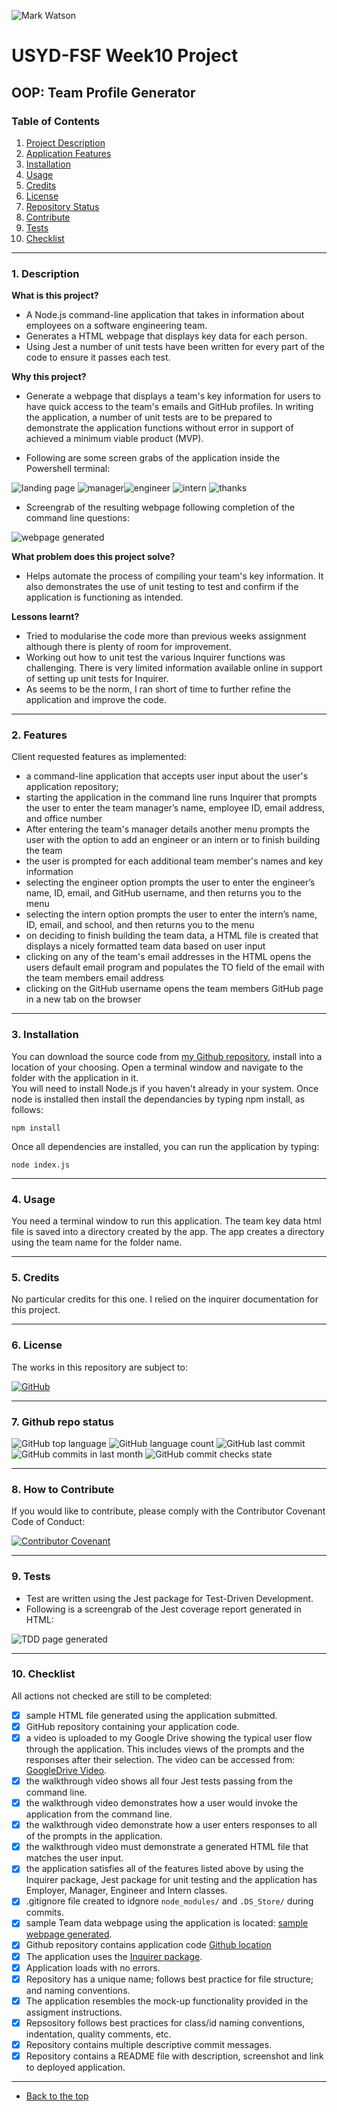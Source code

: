 ![Mark Watson](./dist/img/team.jpg)

# USYD-FSF Week10 Project

## OOP: Team Profile Generator

### Table of Contents

1.  [Project Description](#1-description)
2.  [Application Features](#2-features)
3.  [Installation](#3-installation)
4.  [Usage](#4-usage)
5.  [Credits](#5-credits)
6.  [License](#6-license)
7.  [Repository Status](#7-github-repo-status)
8.  [Contribute](#8-how-to-contribute)
9.  [Tests](#9-tests)
10. [Checklist](#10-checklist)

---

### 1. Description

**What is this project?**

- A Node.js command-line application that takes in information about employees on a software engineering team.
- Generates a HTML webpage that displays key data for each person.
- Using Jest a number of unit tests have been written for every part of the code to ensure it passes each test.

**Why this project?**

- Generate a webpage that displays a team's key information for users to have quick access to the team's emails and GitHub profiles. In writing the application, a number of unit tests are to be prepared to demonstrate the application functions without error in support of achieved a minimum viable product (MVP).

- Following are some screen grabs of the application inside the Powershell terminal:

![landing page](./dist/img/MyTeam_Screenshot1.jpg) ![manager](./dist/img/MyTeam_Screenshot2.jpg)![engineer](./dist/img/MyTeam_Screenshot3.jpg) ![intern](./dist/img/MyTeam_Screenshot4.jpg) ![thanks](./dist/img/MyTeam_Screenshot5.jpg)

- Screengrab of the resulting webpage following completion of the command line questions:

![webpage generated](./dist/img/sample_webpage_generated.jpg)

**What problem does this project solve?**

- Helps automate the process of compiling your team's key information. It also demonstrates the use of unit testing to test and confirm if the application is functioning as intended.

**Lessons learnt?**

- Tried to modularise the code more than previous weeks assignment although there is plenty of room for improvement.
- Working out how to unit test the various Inquirer functions was challenging. There is very limited information available online in support of setting up unit tests for Inquirer.
- As seems to be the norm, I ran short of time to further refine the application and improve the code.

---

### 2. Features

Client requested features as implemented:

- a command-line application that accepts user input about the user's application repository;
- starting the application in the command line runs Inquirer that prompts the user to enter the team manager’s name, employee ID, email address, and office number
- After entering the team's manager details another menu prompts the user with the option to add an engineer or an intern or to finish building the team
- the user is prompted for each additional team member's names and key information
- selecting the engineer option prompts the user to enter the engineer’s name, ID, email, and GitHub username, and then returns you to the menu
- selecting the intern option prompts the user to enter the intern’s name, ID, email, and school, and then returns you to the menu
- on deciding to finish building the team data, a HTML file is created that displays a nicely formatted team data based on user input
- clicking on any of the team's email addresses in the HTML opens the users default email program and populates the TO field of the email with the team members email address
- clicking on the GitHub username opens the team members GitHub page in a new tab on the browser

---

### 3. Installation

You can download the source code from [my Github repository](https://github.com/Mark33Mark/team-key-data-generator), install into a location of your choosing. Open a terminal window and navigate to the folder with the application in it.  
You will need to install Node.js if you haven't already in your system. Once node is installed then install the dependancies by typing npm install, as follows:

```
npm install
```

Once all dependencies are installed, you can run the application by typing:

```
node index.js
```

---

### 4. Usage

You need a terminal window to run this application. The team key data html file is saved into a directory created by the app. The app creates a directory using the team name for the folder name.

---

### 5. Credits

No particular credits for this one. I relied on the inquirer documentation for this project.

---

### 6. License

The works in this repository are subject to:

[![GitHub](https://img.shields.io/github/license/Mark33Mark/team-key-data-generator)](doc/LICENSE.md)

---

### 7. Github repo status

![GitHub top language](https://img.shields.io/github/languages/top/Mark33Mark/team-key-data-generator)
![GitHub language count](https://img.shields.io/github/languages/count/Mark33Mark/team-key-data-generator)
![GitHub last commit](https://img.shields.io/github/last-commit/Mark33Mark/team-key-data-generator)
![GitHub commits in last month](https://img.shields.io/github/commit-activity/m/Mark33Mark/team-key-data-generator)
![GitHub commit checks state](https://img.shields.io/github/checks-status/Mark33Mark/team-key-data-generator/33cc4265d0e2d20a25460d27bc8941027ce33e9d)

---

### 8. How to Contribute

If you would like to contribute, please comply with the Contributor Covenant Code of Conduct:

[![Contributor Covenant](https://img.shields.io/badge/Contributor%20Covenant-2.1-4baaaa.svg)](doc/code_of_conduct.md)

---

### 9. Tests

- Test are written using the Jest package for Test-Driven Development.
- Following is a screengrab of the Jest coverage report generated in HTML:

![TDD page generated](./dist/img/code_coverage_index_html_file.jpg)

---

### 10. Checklist

All actions not checked are still to be completed:

- [x] sample HTML file generated using the application submitted.
- [x] GitHub repository containing your application code.
- [x] a video is uploaded to my Google Drive showing the typical user flow through the application. This includes views of the prompts and the responses after their selection. The video can be accessed from: [GoogleDrive Video](https://drive.google.com/file/d/1V58CLj3bA4KKh5e1y7-xDZDsqUhObwEs/view?usp=sharing).
- [x] the walkthrough video shows all four Jest tests passing from the command line.
- [x] the walkthrough video demonstrates how a user would invoke the application from the command line.
- [x] the walkthrough video demonstrate how a user enters responses to all of the prompts in the application.
- [x] the walkthrough video must demonstrate a generated HTML file that matches the user input.
- [x] the application satisfies all of the features listed above by using the Inquirer package, Jest package for unit testing and the application has Employer, Manager, Engineer and Intern classes.
- [x] .gitignore file created to idgnore `node_modules/` and `.DS_Store/` during commits.
- [x] sample Team data webpage using the application is located: [sample webpage generated](./SupremeCoders_team_keyData/index.html).
- [x] Github repository contains application code [Github location](https://github.com/Mark33Mark/team-key-data-generator)
- [x] The application uses the [Inquirer package](https://www.npmjs.com/package/inquirer).
- [x] Application loads with no errors.
- [x] Repository has a unique name; follows best practice for file structure; and naming conventions.
- [x] The application resembles the mock-up functionality provided in the assigment instructions.
- [x] Repsository follows best practices for class/id naming conventions, indentation, quality comments, etc.
- [x] Repository contains multiple descriptive commit messages.
- [x] Repository contains a README file with description, screenshot and link to deployed application.

---

- [Back to the top](#usyd-fsf-week10-project)
